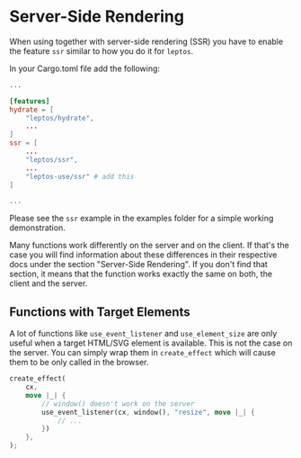 # Server-Side Rendering

When using together with server-side rendering (SSR) you have to enable the feature `ssr` similar to
how you do it for `leptos`.

In your Cargo.toml file add the following:

```toml
...

[features]
hydrate = [
    "leptos/hydrate", 
    ...
]
ssr = [
    ...
    "leptos/ssr",
    ...
    "leptos-use/ssr" # add this
]

...
```

Please see the `ssr` example in the examples folder for a simple working demonstration.

Many functions work differently on the server and on the client. If that's the case you will
find information about these differences in their respective docs under the section "Server-Side Rendering".
If you don't find that section, it means that the function works exactly the same on both, the client
and the server.

## Functions with Target Elements

A lot of functions like `use_event_listener` and `use_element_size` are only useful when a target HTML/SVG element is
available. This is not the case on the server. You can simply wrap them in `create_effect` which will cause them to
be only called in the browser.

```rust
create_effect(
    cx,
    move |_| {
        // window() doesn't work on the server
        use_event_listener(cx, window(), "resize", move |_| {
            // ...
        })
    },
);
```